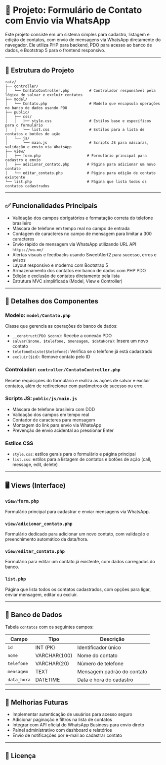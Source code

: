 
# 📱 Projeto: Formulário de Contato com Envio via WhatsApp

Este projeto consiste em um sistema simples para cadastro, listagem e edição de contatos, com envio de mensagens via WhatsApp diretamente do navegador. Ele utiliza PHP para backend, PDO para acesso ao banco de dados, e Bootstrap 5 para o frontend responsivo.

---

## 📁 Estrutura do Projeto

```plaintext
raiz/
├── controller/
│   └── ContatoController.php         # Controlador responsável pela lógica de salvar e excluir contatos
├── model/
│   └── Contato.php                   # Modelo que encapsula operações no banco de dados usando PDO
├── public/
│   ├── css/
│   │   ├── style.css                 # Estilos base e específicos para o formulário
│   │   └── list.css                  # Estilos para a lista de contatos e botões de ação
│   └── js/
│       └── main.js                   # Scripts JS para máscaras, validação e envio via WhatsApp
├── view/
│   ├── form.php                     # Formulário principal para cadastro e envio
│   ├── adicionar_contato.php        # Página para adicionar um novo contato
│   └── editar_contato.php           # Página para edição de contato existente
└── list.php                         # Página que lista todos os contatos cadastrados
````

---

## ✅ Funcionalidades Principais

* Validação dos campos obrigatórios e formatação correta do telefone brasileiro
* Máscara de telefone em tempo real no campo de entrada
* Contagem de caracteres no campo de mensagem para limitar a 300 caracteres
* Envio rápido de mensagem via WhatsApp utilizando URL API `https://wa.me/`
* Alertas visuais e feedbacks usando SweetAlert2 para sucesso, erros e avisos
* Layout responsivo e moderno com Bootstrap 5
* Armazenamento dos contatos em banco de dados com PHP PDO
* Edição e exclusão de contatos diretamente pela lista
* Estrutura MVC simplificada (Model, View e Controller)

---

## 🧠 Detalhes dos Componentes

### Modelo: `model/Contato.php`

Classe que gerencia as operações do banco de dados:

* `__construct(PDO $conn)`: Recebe a conexão PDO
* `salvar($nome, $telefone, $mensagem, $dataHora)`: Insere um novo contato
* `telefoneExiste($telefone)`: Verifica se o telefone já está cadastrado
* `excluir($id)`: Remove contato pelo ID

### Controlador: `controller/ContatoController.php`

Recebe requisições do formulário e realiza as ações de salvar e excluir contatos, além de redirecionar com parâmetros de sucesso ou erro.

### Scripts JS: `public/js/main.js`

* Máscara de telefone brasileira com DDD
* Validação dos campos em tempo real
* Contador de caracteres para mensagem
* Montagem do link para envio via WhatsApp
* Prevenção de envio acidental ao pressionar Enter

### Estilos CSS

* `style.css`: estilos gerais para o formulário e página principal
* `list.css`: estilos para a listagem de contatos e botões de ação (call, message, edit, delete)

---

## 🖥️ Views (Interface)

### `view/form.php`

Formulário principal para cadastrar e enviar mensagens via WhatsApp.

### `view/adicionar_contato.php`

Formulário dedicado para adicionar um novo contato, com validação e preenchimento automático da data/hora.

### `view/editar_contato.php`

Formulário para editar um contato já existente, com dados carregados do banco.

### `list.php`

Página que lista todos os contatos cadastrados, com opções para ligar, enviar mensagem, editar ou excluir.

---

## 💾 Banco de Dados

Tabela `contatos` com os seguintes campos:

| Campo       | Tipo         | Descrição                  |
| ----------- | ------------ | -------------------------- |
| `id`        | INT (PK)     | Identificador único        |
| `nome`      | VARCHAR(100) | Nome do contato            |
| `telefone`  | VARCHAR(20)  | Número de telefone         |
| `mensagem`  | TEXT         | Mensagem padrão do contato |
| `data_hora` | DATETIME     | Data e hora do cadastro    |

---

## 🚀 Melhorias Futuras

* Implementar autenticação de usuários para acesso seguro
* Adicionar paginação e filtros na lista de contatos
* Integrar com API oficial do WhatsApp Business para envio direto
* Painel administrativo com dashboard e relatórios
* Envio de notificações por e-mail ao cadastrar contato

---

## 📄 Licença
